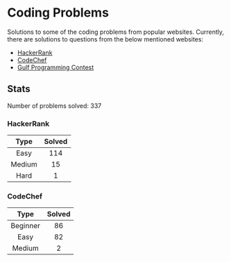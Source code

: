 # Coding Problems

Solutions to some of the coding problems from popular websites. Currently, there are solutions to questions from the below mentioned websites:
* [HackerRank](HackerRank "HackerRank")
* [CodeChef](CodeChef "CodeChef")
* [Gulf Programming Contest](Gulf%20Programming%20Contest "GPC")

## Stats

Number of problems solved: 337

### HackerRank

|Type|Solved|
|:---:|:---:|
|Easy|114|
|Medium|15|
|Hard|1|

### CodeChef

|Type|Solved|
|:---:|:---:|
|Beginner|86|
|Easy|82|
|Medium|2|